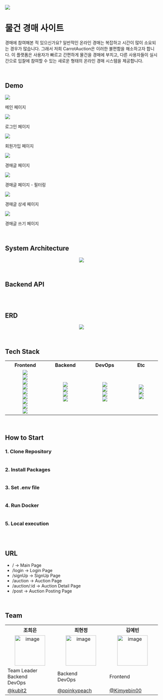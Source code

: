 <p >
  <img src="https://github.com/CarrotAuction/.github/assets/70912819/7f6c1457-4244-44c7-b960-1ff75450bd2e">
</p>


# 물건 경매 사이트
경매에 참여해본 적 있으신가요? 일반적인 온라인 경매는 복잡하고 시간이 많이 소요되는 경우가 많습니다. 그래서 저희 CarrotAuction은 이러한 불편함을 해소하고자 합니다. 이 플랫폼은 사용자가 빠르고 간편하게 물건을 경매에 부치고, 다른 사용자들이 실시간으로 입찰에 참여할 수 있는 새로운 형태의 온라인 경매 시스템을 제공합니다.

<br/>

## Demo
<div>
  <img src="https://github.com/CarrotAuction/.github/assets/70912819/c93f5a6e-4933-4506-95c7-e82062969aea">
  <p>메인 페이지</p>

  <img src="https://github.com/CarrotAuction/.github/assets/70912819/cb173ae4-bf8f-4b21-bbad-3267918c8e51">
  <p>로그인 페이지</p>

   <img src="https://github.com/CarrotAuction/.github/assets/70912819/99a01b27-d205-4c52-9308-ce6f8fe8da07">
  <p>회원가입 페이지</p>

  <img src="https://github.com/CarrotAuction/.github/assets/70912819/59fd73a0-94ed-42e4-a995-25b6fbb4459a">
  <p>경매글 페이지</p>

  <img src="https://github.com/CarrotAuction/.github/assets/70912819/a221ac28-52d7-442f-a9e4-6d65d5d70d3a">
  <p>경매글 페이지 - 필터링</p>
  
  <img src="https://github.com/CarrotAuction/.github/assets/70912819/198b1e2b-ee5e-4e8c-ba22-99ad1b19f4c6">
  <p>경매글 상세 페이지</p>

  <img src="https://github.com/CarrotAuction/.github/assets/70912819/f8e032f6-ba30-46c9-b09b-6099d9b5bd0d">
  <p>경매글 쓰기 페이지</p>
  
</div>


<br/>

## System Architecture
<p align="center">
  <img src="https://github.com/CarrotAuction/.github/assets/70912819/b85baf03-145b-49fa-946e-0fc5f83005b6">
</p>


<br/>

## Backend API
<p align="center">
  <img src="">
</p>


<br/>

## ERD
<p align="center">
  <img src="https://github.com/CarrotAuction/.github/assets/70912819/233961d3-98ef-473f-a9f6-5527ccc35db2">
</p>


<br/>

## Tech Stack
<table>
  <tbody>
    <tr>
      <th align="center" width="160px">Frontend</th>
      <th align="center" width="160px">Backend</th>
      <th align="center" width="160px">DevOps</th>
      <th align="center" width="160px">Etc</th>
    </tr>
    <tr>
      <td align="center"> 
        <img src="https://img.shields.io/badge/TypeScript-3178C6?style=flat&logo=typescript&logoColor=white">
        <br />
        <img src="https://img.shields.io/badge/Next.js-000000?style=flat&logo=next.js&logoColor=white">
        <br />
        <img src="https://img.shields.io/badge/React Query-FF4154?flat&logo=reactquery&logoColor=white">
        <br />
        <img src="https://img.shields.io/badge/Recoil-3578E5?style=flat&logo=Recoil&logoColor=white" />
        <br />
        <img src="https://img.shields.io/badge/Framer Motion-0055FF?style=flat&logo=Framer&logoColor=white" />
        <br />
        <img src="https://img.shields.io/badge/Sass-CC6699?style=flat&logo=Sass&logoColor=white" />
        <br />
        <img src="https://img.shields.io/badge/RTL-FFFFFF?style=flat" />
        <br />
        <img src="https://img.shields.io/badge/Jest-C21325?style=flat&logo=Jest&logoColor=white" />
        <br />
        <img src="https://img.shields.io/badge/Storybook-FF4785?style=flat&logo=Storybook&logoColor=white">
      </td>
      <td align="center">
        <img src="https://img.shields.io/badge/TypeScript-3178C6?style=flat&logo=typescript&logoColor=white">
        <br />
        <img src="https://img.shields.io/badge/NestJS-E0234E?style=flat&logo=NestJS&logoColor=white" />
        <br />
        <img src="https://img.shields.io/badge/MySQL-4479A1?style=flat&logo=MYSQL&logoColor=white" />
        <br />
        <img src="https://img.shields.io/badge/Redis-DC382D?style=flat&logo=Redis&logoColor=white" />
      </td>
      <td align="center">
        <img src="https://img.shields.io/badge/Amazon EC2-FF9900?style=flat&logo=Amazon EC2&logoColor=white" />
        <br />
        <img src="https://img.shields.io/badge/Amazon S3-569A31?style=flat&logo=Amazon S3&logoColor=white" />
        <br />
        <img src="https://img.shields.io/badge/DOCKER-2496ED?style=flat&logo=DOCKER&logoColor=white" />
        <br />
        <img src="https://img.shields.io/badge/GITHUB ACTIONS-2088FF?style=flat&logo=GITHUB ACTIONS&logoColor=white" />
      </td>
      <td align="center">
        <img src="https://img.shields.io/badge/POSTMAN-FF6C37?style=flat&logo=POSTMAN&logoColor=white" />
        <br />
        <img src="https://img.shields.io/badge/GIT-F05032?style=flat&logo=GIT&logoColor=white" />
        <br />
        <img src="https://img.shields.io/badge/Figma-F24E1E?style=flat&logo=Figma&logoColor=white" />
      </td>
    </tr>
  </tbody>
</table>


<br/>

## How to Start
### 1. Clone Repository
```markdown

```

### 2. Install Packages
```markdown

```

### 3. Set .env file
```markdown

```

### 4. Run Docker
```markdown

```

### 5. Local execution
```markdown

```



<br/>

## **URL**
- / → Main Page
- /login → Login Page
- /signUp → SignUp Page
- /auction → Auction Page
- /auction/:id -> Auction Detail Page
- /post -> Auction Posting Page


<br/>

## Team
<table>
  <tbody>
    <tr width='100%'>
      <th align="center" width='200px'>조희은</th>
      <th align="center" width='200px'>최현정</th>
      <th align="center" width='200px'>김예빈</th>
    </tr>
    <tr>
      <td align='center'><img width="100" alt="image" src="">
</td>
      <td align="center"><img width="100" alt="image" src="https://github.com/2023-Summer-Bootcamp-TeamD/.github/assets/70912819/cfd48573-d179-46a8-8647-6cddcf9ce71b"></td>
      <td align='center'><img width="100" alt="image" src="https://github.com/2023-Summer-Bootcamp-TeamD/.github/assets/70912819/9a9bc664-2e25-4992-a1df-62371430bc4c">
</td>
    </tr>
    <tr>
      <td>Team Leader <br />Backend <br />DevOps</td>
      <td>Backend <br />DevOps</td>
      <td>Frontend</td>
    </tr>
    <tr>
      <td><a href="https://github.com/kubit2">@kubit2</a></td>
      <td><a href="https://github.com/ppinkypeach">@ppinkypeach</a></td>
      <td><a href="https://github.com/Kimyebin00">@Kimyebin00</a></td>
    </tr>
  </tbody>
</table>

